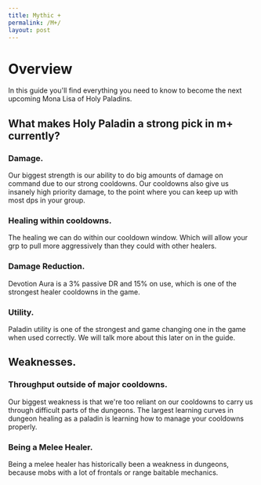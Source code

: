 ```yaml
---
title: Mythic +
permalink: /M+/
layout: post
---
```


# Overview

In this guide you'll find everything you need to know to become the next upcoming Mona Lisa of Holy Paladins.

## What makes Holy Paladin a strong pick in m+ currently?

### **Damage.**

Our biggest strength is our ability to do big amounts of damage on command due to our strong cooldowns. Our cooldowns also give us insanely high priority damage, to the point where you can keep up with most dps in your group.

### **Healing within cooldowns.**

The healing we can do within our cooldown window. Which will allow your grp to pull more aggressively than they could with other healers.

### **Damage Reduction.**

Devotion Aura is a 3% passive DR and 15% on use, which is one of the strongest healer cooldowns in the game.

### **Utility.**

Paladin utility is one of the strongest and game changing one in the game when used correctly. We will talk more about this later on in the guide.

## Weaknesses.

### **Throughput outside of major cooldowns.**

Our biggest weakness is that we're too reliant on our cooldowns to carry us through difficult parts of the dungeons. The largest learning curves in dungeon healing as a paladin is learning how to manage your cooldowns properly.

### **Being a Melee Healer.**

Being a melee healer has historically been a weakness in dungeons, because mobs with a lot of frontals or range baitable mechanics.
